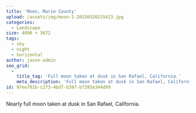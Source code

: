 ```yaml
---
title: 'Moon, Marin County'
upload: /assets/img/moon-1-20150320235423.jpg
categories:
  - Landscape
size: 4896 × 3672
tags:
  - sky
  - night
  - horizontal
author: jason-admin
seo_grid:
  -
    title_tag: 'Full moon taken at dusk in San Rafael, California.'
    meta_description: 'Full moon taken at dusk in San Rafael, California.'
id: 97ee701b-c273-4bd7-b397-b7392e344d99
---
```

Nearly full moon taken at dusk in San Rafael, California.